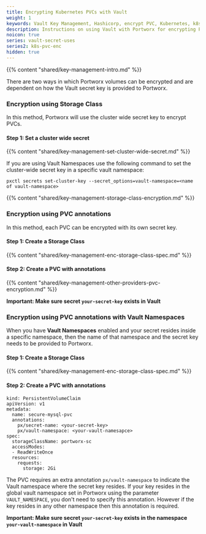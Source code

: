 ```yaml
---
title: Encrypting Kubernetes PVCs with Vault
weight: 1
keywords: Vault Key Management, Hashicorp, encrypt PVC, Kubernetes, k8s, Vault Namespaces
description: Instructions on using Vault with Portworx for encrypting PVCs in Kubernetes
noicon: true
series: vault-secret-uses
series2: k8s-pvc-enc
hidden: true
---
```


{{% content "shared/key-management-intro.md" %}}

There are two ways in which Portworx volumes can be encrypted and are dependent on how the Vault secret key is provided to Portworx.

### Encryption using Storage Class

In this method, Portworx will use the cluster wide secret key to encrypt PVCs.

#### Step 1: Set a cluster wide secret

{{% content "shared/key-management-set-cluster-wide-secret.md" %}}

If you are using Vault Namespaces use the following command to set the cluster-wide secret key in a specific vault namespace:

```text
pxctl secrets set-cluster-key --secret_options=vault-namespace=<name of vault-namespace>
```

{{% content "shared/key-management-storage-class-encryption.md" %}}

### Encryption using PVC annotations

In this method, each PVC can be encrypted with its own secret key.

#### Step 1: Create a Storage Class

{{% content "shared/key-management-enc-storage-class-spec.md" %}}

#### Step 2: Create a PVC with annotations

{{% content "shared/key-management-other-providers-pvc-encryption.md" %}}

__Important: Make sure secret `your-secret-key` exists in Vault__

### Encryption using PVC annotations with Vault Namespaces

When you have **Vault Namespaces** enabled and your secret resides inside a specific namespace, then the name of that namespace and the secret key needs
to be provided to Portworx.

#### Step 1: Create a Storage Class

{{% content "shared/key-management-enc-storage-class-spec.md" %}}

#### Step 2: Create a PVC with annotations

```text
kind: PersistentVolumeClaim
apiVersion: v1
metadata:
  name: secure-mysql-pvc
  annotations:
    px/secret-name: <your-secret-key>
    px/vault-namespace: <your-vault-namesapce>
spec:
  storageClassName: portworx-sc
  accessModes:
  - ReadWriteOnce
  resources:
    requests:
      storage: 2Gi
```

The PVC requires an extra annotation `px/vault-namespace` to indicate the Vault namespace where the secret key resides. If your key resides in the global vault namespace
set in Portworx using the parameter `VAULT_NAMESPACE`, you don't need to specify this annotation. However if the key resides in any other namespace then this annotation is
required.

__Important: Make sure secret `your-secret-key` exists in the namespace `your-vault-namespace` in Vault__
